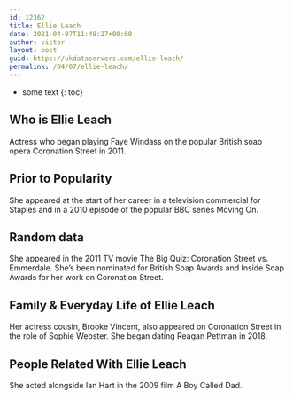 ```yaml
---
id: 12362
title: Ellie Leach
date: 2021-04-07T11:48:27+00:00
author: victor
layout: post
guid: https://ukdataservers.com/ellie-leach/
permalink: /04/07/ellie-leach/
---
```


* some text
{: toc}


## Who is Ellie Leach



Actress who began playing Faye Windass on the popular British soap opera Coronation Street in 2011.

                
                
                
## Prior to Popularity



She appeared at the start of her career in a television commercial for Staples and in a 2010 episode of the popular BBC series Moving On.

                
                
                
## Random data



She appeared in the 2011 TV movie The Big Quiz: Coronation Street vs. Emmerdale. She&#8217;s been nominated for British Soap Awards and Inside Soap Awards for her work on Coronation Street.

                
                
                
## Family & Everyday Life of Ellie Leach



Her actress cousin, Brooke Vincent, also appeared on Coronation Street in the role of Sophie Webster. She began dating Reagan Pettman in 2018. 

                
                
                
## People Related With Ellie Leach



She acted alongside Ian Hart in the 2009 film A Boy Called Dad.

                
              
            
          
          
          